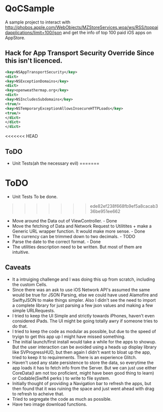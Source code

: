 #  QoCSample
A sample project to interact with http://phobos.apple.com/WebObjects/MZStoreServices.woa/ws/RSS/toppaidapplications/limit=100/json and get the info of top 100 paid iOS apps on AppStore.

## Hack for App Transport Security Override Since this isn't licenced.

```XML
<key>NSAppTransportSecurity</key>
<dict>
<key>NSExceptionDomains</key>
<dict>
<key>openweathermap.org</key>
<dict>
<key>NSIncludesSubdomains</key>
<true/>
<key>NSTemporaryExceptionAllowsInsecureHTTPLoads</key>
<true/>
</dict>
</dict>
</dict>
```

<<<<<<< HEAD
## ToDO
- Unit Tests(ah the necessary evil)
=======
# ToDO
- Unit Tests To be done.
>>>>>>> ede82ef238f668fb9ef5a8cacab336be951ee662
- Move around the Data out of ViewController.   - Done
- Move the fetching of Data and Network Request to Utilitites + make a Generic URL wrapper function. It would make more sense. - Done
- The currency can be trimmed down to two decimals. - TODO
- Parse the date to the correct format. - Done
- The utilities description need to be written. But most of them are intuitive.

## Caveats
- It a intruiging challenge and I was doing this up from scratch, including the custom Cells.
- Since there was an ask to use iOS Network API's assumed the same would be true for JSON Parsing, else we could have used Alamofire and SwiftyJSON to make things simpler. Also I didn't see the need to import a complete library for just parsing a few json values and making a few simple URLRequests.
- I tried to keep the UI Simple and strictly towards iPhones, haven't even considered iPads. The UI might be going totally awry if someone tries to do that.
- I tried to keep the code as modular as possible, but due to the speed of tryign to get this app up I might have missed something.
- The initial launch/first install would take a while for the apps to showup. But the user interaction can be avoided using a heads up display library like SVProgressHUD, but then again I didn't want to bloat up the app, tried to keep it to requirements. There is an experience Glitch.
- Haven't used any state persistence to store the data, so everytime the app loads it has to fetch info from the Server. But we can just use either CoreData(I am not too proficient, might have been good thing to learn) or Codable(Swift4 perks ) to write to file system.
- Initially thought of providing a Navigation bar to refresh the apps, but then found that it was ruining the space and just went ahead with drag to refresh to acheive that.
- Tried to segregate the code as much as possible.
- Have two image download functions.



